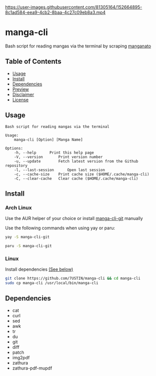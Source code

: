 https://user-images.githubusercontent.com/81305164/152664895-8c1ad584-eea9-4cb2-8baa-4c27c09eb8a3.mp4

# manga-cli

Bash script for reading mangas via the terminal by scraping [manganato](https://manganato.com/)

## Table of Contents

- [Usage](#Usage)
- [Install](#Installation)
- [Dependencies](#Dependencies)
- [Preview](https://user-images.githubusercontent.com/81305164/152664895-8c1ad584-eea9-4cb2-8baa-4c27c09eb8a3.mp4)
- [Disclaimer](./DISCLAIMER.md)
- [License](./LICENSE.md)

## Usage

```text
Bash script for reading mangas via the terminal

Usage:
	manga-cli [Option] [Manga Name]

Options:
	-h, --help		Print this help page
	-V, --version		Print version number
	-u, --update		Fetch latest version from the Github repository
	-l, --last-session    	Open last session
	-c, --cache-size	Print cache size ($HOME/.cache/manga-cli)
	-C, --clear-cache	Clear cache ($HOME/.cache/manga-cli)
```

## Install

### Arch Linux

Use the AUR helper of your choice or install [manga-cli-git](https://aur.archlinux.org/packages/manga-cli-git) manually

Use the following commands when using yay or paru:

```sh
yay -S manga-cli-git
```

```sh
paru -S manga-cli-git
```

### Linux

Install dependencies [(See below)](#Dependencies)

```sh
git clone https://github.com/7USTIN/manga-cli && cd manga-cli
sudo cp manga-cli /usr/local/bin/manga-cli
```

## Dependencies

- cat
- curl
- sed
- awk
- tr
- du
- git
- diff
- patch
- img2pdf
- zathura
- zathura-pdf-mupdf
